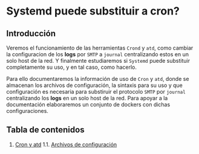 # Systemd puede substituir a cron?

## Introducción

Veremos el funcionamiento de las herramientas `Crond` y `atd`, como
cambiar la configuracion de los **logs** por `SMTP` a `journal` 
centralizando estos en un solo host de la red. Y finalmente estudiaremos
si `Systemd` puede substituir completamente su uso, y en tal caso, como 
hacerlo.

Para ello documentaremos la información de uso de `Cron` y `atd`, donde
se almacenan los archivos de configuración, la sintaxis para su uso y
que configuración es necesaria para substiruir el protocolo `SMTP` por 
`journal` centralizando los **logs** en un solo host de la red. Para 
apoyar a la documentación elaboraremos un conjunto de dockers con dichas
configuraciones. 

## Tabla de contenidos

1. [Cron y atd](https://github.com/Ivan-Madero/proyecto-final/blob/master/borrador.md#cron-y-atd)
  1.1. [Archivos de configuración](https://github.com/Ivan-Madero/proyecto-final/blob/master/borrador.md#archivos-de-configuración)

